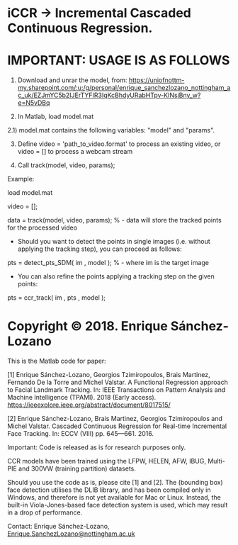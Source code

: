 # iCCR -> Incremental Cascaded Continuous Regression.
# IMPORTANT: USAGE IS AS FOLLOWS

1) Download and unrar the model, from: 
https://uniofnottm-my.sharepoint.com/:u:/g/personal/enrique_sanchezlozano_nottingham_ac_uk/EZJmYC5b2IJErTYFIR3IqKcBhdyURabHTpv-KINsjBny_w?e=N5vDBq

2) In Matlab, load model.mat

  2.1) model.mat contains the following variables: "model" and "params". 

3) Define video = 'path_to_video.format' to process an existing video, or video = [] to process a webcam stream

4) Call track(model, video, params);

Example:

load model.mat

video = [];

data = track(model, video, params); % - data will store the tracked points for the processed video

- Should you want to detect the points in single images (i.e. without applying the tracking step), you can proceed as follows:

pts = detect_pts_SDM( im , model ); % - where im is the target image

- You can also refine the points applying a tracking step on the given points:

pts = ccr_track( im , pts , model );


# Copyright © 2018. Enrique Sánchez-Lozano

This is the Matlab code for paper:

[1] Enrique Sánchez-Lozano, Georgios Tzimiropoulos, Brais Martinez, Fernando De la Torre and Michel Valstar. A Functional Regression approach to Facial Landmark Tracking. In: IEEE Transactions on Pattern Analysis and Machine Intelligence (TPAMI). 2018 (Early access). https://ieeexplore.ieee.org/abstract/document/8017515/

[2] Enrique Sánchez-Lozano, Brais Martinez, Georgios Tzimiropoulos and Michel Valstar. Cascaded Continuous Regression for Real-time Incremental Face Tracking. In: ECCV (VIII) pp. 645—661. 2016.

Important: Code is released as is for research purposes only. 

CCR models have been trained using the LFPW, HELEN, AFW, IBUG, Multi-PIE and 300VW (training partition) datasets. 

Should you use the code as is, please cite [1] and [2]. The (bounding box) face detection utilises the DLIB library, and has been compiled only in Windows, and therefore is not yet available for Mac or Linux. Instead, the built-in Viola-Jones-based face detection system is used, which may result in a drop of performance. 


Contact: Enrique Sánchez-Lozano, Enrique.SanchezLozano@nottingham.ac.uk

